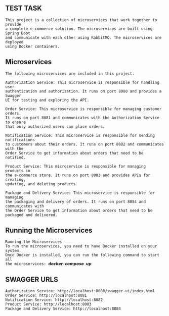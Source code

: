 ##  TEST TASK

    This project is a collection of microservices that work together to provide
    a complete e-commerce solution. The microservices are built using Spring Boot
    and communicate with each other using RabbitMQ. The microservices are deployed
    using Docker containers.

## Microservices

    The following microservices are included in this project:

    Authorization Service: This microservice is responsible for handling user
    authentication and authorization. It runs on port 8080 and provides a Swagger
    UI for testing and exploring the API.

    Order Service: This microservice is responsible for managing customer orders.
    It runs on port 8081 and communicates with the Authorization Service to ensure
    that only authorized users can place orders.

    Notification Service: This microservice is responsible for sending notifications
    to customers about their orders. It runs on port 8082 and communicates with the
    Order Service to get information about orders that need to be notified.

    Product Service: This microservice is responsible for managing products in
    the e-commerce store. It runs on port 8083 and provides APIs for creating,
    updating, and deleting products.

    Package and Delivery Service: This microservice is responsible for managing
    the packaging and delivery of orders. It runs on port 8084 and communicates with
    the Order Service to get information about orders that need to be packaged and delivered.


## Running the Microservices


    Running the Microservices
    To run the microservices, you need to have Docker installed on your system.
    Once Docker is installed, you can run the following command to start all
    the microservices: 𝙙𝙤𝙘𝙠𝙚𝙧-𝙘𝙤𝙢𝙥𝙤𝙨𝙚 𝙪𝙥

## SWAGGER URLS

    Authorization Service: http://localhost:8080/swagger-ui/index.html
    Order Service: http://localhost:8081
    Notification Service: http://localhost:8082
    Product Service: http://localhost:8083
    Package and Delivery Service: http://localhost:8084